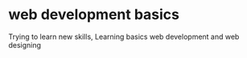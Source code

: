 
# web development basics

Trying to learn new skills,
Learning basics web development and web designing

